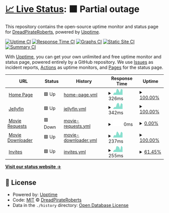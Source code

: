 # [📈 Live Status](https://demo.upptime.js.org): <!--live status--> **🟧 Partial outage**

This repository contains the open-source uptime monitor and status page for [DreadPirateRoberts](https://demo.upptime.js.org), powered by [Upptime](https://github.com/upptime/upptime).

[![Uptime CI](https://github.com/ManfredRichthofen/Uptime-Monitor/workflows/Uptime%20CI/badge.svg)](https://github.com/ManfredRichthofen/Uptime-Monitor/actions?query=workflow%3A%22Uptime+CI%22)
[![Response Time CI](https://github.com/ManfredRichthofen/Uptime-Monitor/workflows/Response%20Time%20CI/badge.svg)](https://github.com/ManfredRichthofen/Uptime-Monitor/actions?query=workflow%3A%22Response+Time+CI%22)
[![Graphs CI](https://github.com/ManfredRichthofen/Uptime-Monitor/workflows/Graphs%20CI/badge.svg)](https://github.com/ManfredRichthofen/Uptime-Monitor/actions?query=workflow%3A%22Graphs+CI%22)
[![Static Site CI](https://github.com/ManfredRichthofen/Uptime-Monitor/workflows/Static%20Site%20CI/badge.svg)](https://github.com/ManfredRichthofen/Uptime-Monitor/actions?query=workflow%3A%22Static+Site+CI%22)
[![Summary CI](https://github.com/ManfredRichthofen/Uptime-Monitor/workflows/Summary%20CI/badge.svg)](https://github.com/ManfredRichthofen/Uptime-Monitor/actions?query=workflow%3A%22Summary+CI%22)

With [Upptime](https://upptime.js.org), you can get your own unlimited and free uptime monitor and status page, powered entirely by a GitHub repository. We use [Issues](https://github.com/ManfredRichthofen/Uptime-Monitor/issues) as incident reports, [Actions](https://github.com/ManfredRichthofen/Uptime-Monitor/actions) as uptime monitors, and [Pages](https://demo.upptime.js.org) for the status page.

<!--start: status pages-->
<!-- This summary is generated by Upptime (https://github.com/upptime/upptime) -->
<!-- Do not edit this manually, your changes will be overwritten -->
<!-- prettier-ignore -->
| URL | Status | History | Response Time | Uptime |
| --- | ------ | ------- | ------------- | ------ |
| <img alt="" src="https://icons.duckduckgo.com/ip3/home.jfapp.xyz.ico" height="13"> [Home Page](https://home.jfapp.xyz) | 🟩 Up | [home-page.yml](https://github.com/ManfredRichthofen/Uptime-Monitor/commits/HEAD/history/home-page.yml) | <details><summary><img alt="Response time graph" src="./graphs/home-page/response-time-week.png" height="20"> 326ms</summary><br><a href="https://status.jfapp.xyz/history/home-page"><img alt="Response time 352" src="https://img.shields.io/endpoint?url=https%3A%2F%2Fraw.githubusercontent.com%2FManfredRichthofen%2FUptime-Monitor%2FHEAD%2Fapi%2Fhome-page%2Fresponse-time.json"></a><br><a href="https://status.jfapp.xyz/history/home-page"><img alt="24-hour response time 443" src="https://img.shields.io/endpoint?url=https%3A%2F%2Fraw.githubusercontent.com%2FManfredRichthofen%2FUptime-Monitor%2FHEAD%2Fapi%2Fhome-page%2Fresponse-time-day.json"></a><br><a href="https://status.jfapp.xyz/history/home-page"><img alt="7-day response time 326" src="https://img.shields.io/endpoint?url=https%3A%2F%2Fraw.githubusercontent.com%2FManfredRichthofen%2FUptime-Monitor%2FHEAD%2Fapi%2Fhome-page%2Fresponse-time-week.json"></a><br><a href="https://status.jfapp.xyz/history/home-page"><img alt="30-day response time 322" src="https://img.shields.io/endpoint?url=https%3A%2F%2Fraw.githubusercontent.com%2FManfredRichthofen%2FUptime-Monitor%2FHEAD%2Fapi%2Fhome-page%2Fresponse-time-month.json"></a><br><a href="https://status.jfapp.xyz/history/home-page"><img alt="1-year response time 352" src="https://img.shields.io/endpoint?url=https%3A%2F%2Fraw.githubusercontent.com%2FManfredRichthofen%2FUptime-Monitor%2FHEAD%2Fapi%2Fhome-page%2Fresponse-time-year.json"></a></details> | <details><summary><a href="https://status.jfapp.xyz/history/home-page">100.00%</a></summary><a href="https://status.jfapp.xyz/history/home-page"><img alt="All-time uptime 99.72%" src="https://img.shields.io/endpoint?url=https%3A%2F%2Fraw.githubusercontent.com%2FManfredRichthofen%2FUptime-Monitor%2FHEAD%2Fapi%2Fhome-page%2Fuptime.json"></a><br><a href="https://status.jfapp.xyz/history/home-page"><img alt="24-hour uptime 100.00%" src="https://img.shields.io/endpoint?url=https%3A%2F%2Fraw.githubusercontent.com%2FManfredRichthofen%2FUptime-Monitor%2FHEAD%2Fapi%2Fhome-page%2Fuptime-day.json"></a><br><a href="https://status.jfapp.xyz/history/home-page"><img alt="7-day uptime 100.00%" src="https://img.shields.io/endpoint?url=https%3A%2F%2Fraw.githubusercontent.com%2FManfredRichthofen%2FUptime-Monitor%2FHEAD%2Fapi%2Fhome-page%2Fuptime-week.json"></a><br><a href="https://status.jfapp.xyz/history/home-page"><img alt="30-day uptime 100.00%" src="https://img.shields.io/endpoint?url=https%3A%2F%2Fraw.githubusercontent.com%2FManfredRichthofen%2FUptime-Monitor%2FHEAD%2Fapi%2Fhome-page%2Fuptime-month.json"></a><br><a href="https://status.jfapp.xyz/history/home-page"><img alt="1-year uptime 99.72%" src="https://img.shields.io/endpoint?url=https%3A%2F%2Fraw.githubusercontent.com%2FManfredRichthofen%2FUptime-Monitor%2FHEAD%2Fapi%2Fhome-page%2Fuptime-year.json"></a></details>
| <img alt="" src="https://icons.duckduckgo.com/ip3/jfapp.xyz.ico" height="13"> [Jellyfin](https://jfapp.xyz) | 🟩 Up | [jellyfin.yml](https://github.com/ManfredRichthofen/Uptime-Monitor/commits/HEAD/history/jellyfin.yml) | <details><summary><img alt="Response time graph" src="./graphs/jellyfin/response-time-week.png" height="20"> 342ms</summary><br><a href="https://status.jfapp.xyz/history/jellyfin"><img alt="Response time 478" src="https://img.shields.io/endpoint?url=https%3A%2F%2Fraw.githubusercontent.com%2FManfredRichthofen%2FUptime-Monitor%2FHEAD%2Fapi%2Fjellyfin%2Fresponse-time.json"></a><br><a href="https://status.jfapp.xyz/history/jellyfin"><img alt="24-hour response time 389" src="https://img.shields.io/endpoint?url=https%3A%2F%2Fraw.githubusercontent.com%2FManfredRichthofen%2FUptime-Monitor%2FHEAD%2Fapi%2Fjellyfin%2Fresponse-time-day.json"></a><br><a href="https://status.jfapp.xyz/history/jellyfin"><img alt="7-day response time 342" src="https://img.shields.io/endpoint?url=https%3A%2F%2Fraw.githubusercontent.com%2FManfredRichthofen%2FUptime-Monitor%2FHEAD%2Fapi%2Fjellyfin%2Fresponse-time-week.json"></a><br><a href="https://status.jfapp.xyz/history/jellyfin"><img alt="30-day response time 336" src="https://img.shields.io/endpoint?url=https%3A%2F%2Fraw.githubusercontent.com%2FManfredRichthofen%2FUptime-Monitor%2FHEAD%2Fapi%2Fjellyfin%2Fresponse-time-month.json"></a><br><a href="https://status.jfapp.xyz/history/jellyfin"><img alt="1-year response time 478" src="https://img.shields.io/endpoint?url=https%3A%2F%2Fraw.githubusercontent.com%2FManfredRichthofen%2FUptime-Monitor%2FHEAD%2Fapi%2Fjellyfin%2Fresponse-time-year.json"></a></details> | <details><summary><a href="https://status.jfapp.xyz/history/jellyfin">100.00%</a></summary><a href="https://status.jfapp.xyz/history/jellyfin"><img alt="All-time uptime 99.75%" src="https://img.shields.io/endpoint?url=https%3A%2F%2Fraw.githubusercontent.com%2FManfredRichthofen%2FUptime-Monitor%2FHEAD%2Fapi%2Fjellyfin%2Fuptime.json"></a><br><a href="https://status.jfapp.xyz/history/jellyfin"><img alt="24-hour uptime 100.00%" src="https://img.shields.io/endpoint?url=https%3A%2F%2Fraw.githubusercontent.com%2FManfredRichthofen%2FUptime-Monitor%2FHEAD%2Fapi%2Fjellyfin%2Fuptime-day.json"></a><br><a href="https://status.jfapp.xyz/history/jellyfin"><img alt="7-day uptime 100.00%" src="https://img.shields.io/endpoint?url=https%3A%2F%2Fraw.githubusercontent.com%2FManfredRichthofen%2FUptime-Monitor%2FHEAD%2Fapi%2Fjellyfin%2Fuptime-week.json"></a><br><a href="https://status.jfapp.xyz/history/jellyfin"><img alt="30-day uptime 100.00%" src="https://img.shields.io/endpoint?url=https%3A%2F%2Fraw.githubusercontent.com%2FManfredRichthofen%2FUptime-Monitor%2FHEAD%2Fapi%2Fjellyfin%2Fuptime-month.json"></a><br><a href="https://status.jfapp.xyz/history/jellyfin"><img alt="1-year uptime 99.75%" src="https://img.shields.io/endpoint?url=https%3A%2F%2Fraw.githubusercontent.com%2FManfredRichthofen%2FUptime-Monitor%2FHEAD%2Fapi%2Fjellyfin%2Fuptime-year.json"></a></details>
| <img alt="" src="https://icons.duckduckgo.com/ip3/requests.jfapp.xyz.ico" height="13"> [Movie Requests](https://requests.jfapp.xyz) | 🟥 Down | [movie-requests.yml](https://github.com/ManfredRichthofen/Uptime-Monitor/commits/HEAD/history/movie-requests.yml) | <details><summary><img alt="Response time graph" src="./graphs/movie-requests/response-time-week.png" height="20"> 0ms</summary><br><a href="https://status.jfapp.xyz/history/movie-requests"><img alt="Response time 0" src="https://img.shields.io/endpoint?url=https%3A%2F%2Fraw.githubusercontent.com%2FManfredRichthofen%2FUptime-Monitor%2FHEAD%2Fapi%2Fmovie-requests%2Fresponse-time.json"></a><br><a href="https://status.jfapp.xyz/history/movie-requests"><img alt="24-hour response time 0" src="https://img.shields.io/endpoint?url=https%3A%2F%2Fraw.githubusercontent.com%2FManfredRichthofen%2FUptime-Monitor%2FHEAD%2Fapi%2Fmovie-requests%2Fresponse-time-day.json"></a><br><a href="https://status.jfapp.xyz/history/movie-requests"><img alt="7-day response time 0" src="https://img.shields.io/endpoint?url=https%3A%2F%2Fraw.githubusercontent.com%2FManfredRichthofen%2FUptime-Monitor%2FHEAD%2Fapi%2Fmovie-requests%2Fresponse-time-week.json"></a><br><a href="https://status.jfapp.xyz/history/movie-requests"><img alt="30-day response time 0" src="https://img.shields.io/endpoint?url=https%3A%2F%2Fraw.githubusercontent.com%2FManfredRichthofen%2FUptime-Monitor%2FHEAD%2Fapi%2Fmovie-requests%2Fresponse-time-month.json"></a><br><a href="https://status.jfapp.xyz/history/movie-requests"><img alt="1-year response time 0" src="https://img.shields.io/endpoint?url=https%3A%2F%2Fraw.githubusercontent.com%2FManfredRichthofen%2FUptime-Monitor%2FHEAD%2Fapi%2Fmovie-requests%2Fresponse-time-year.json"></a></details> | <details><summary><a href="https://status.jfapp.xyz/history/movie-requests">0.00%</a></summary><a href="https://status.jfapp.xyz/history/movie-requests"><img alt="All-time uptime 0.00%" src="https://img.shields.io/endpoint?url=https%3A%2F%2Fraw.githubusercontent.com%2FManfredRichthofen%2FUptime-Monitor%2FHEAD%2Fapi%2Fmovie-requests%2Fuptime.json"></a><br><a href="https://status.jfapp.xyz/history/movie-requests"><img alt="24-hour uptime 0.00%" src="https://img.shields.io/endpoint?url=https%3A%2F%2Fraw.githubusercontent.com%2FManfredRichthofen%2FUptime-Monitor%2FHEAD%2Fapi%2Fmovie-requests%2Fuptime-day.json"></a><br><a href="https://status.jfapp.xyz/history/movie-requests"><img alt="7-day uptime 0.00%" src="https://img.shields.io/endpoint?url=https%3A%2F%2Fraw.githubusercontent.com%2FManfredRichthofen%2FUptime-Monitor%2FHEAD%2Fapi%2Fmovie-requests%2Fuptime-week.json"></a><br><a href="https://status.jfapp.xyz/history/movie-requests"><img alt="30-day uptime 4.67%" src="https://img.shields.io/endpoint?url=https%3A%2F%2Fraw.githubusercontent.com%2FManfredRichthofen%2FUptime-Monitor%2FHEAD%2Fapi%2Fmovie-requests%2Fuptime-month.json"></a><br><a href="https://status.jfapp.xyz/history/movie-requests"><img alt="1-year uptime 0.00%" src="https://img.shields.io/endpoint?url=https%3A%2F%2Fraw.githubusercontent.com%2FManfredRichthofen%2FUptime-Monitor%2FHEAD%2Fapi%2Fmovie-requests%2Fuptime-year.json"></a></details>
| <img alt="" src="https://icons.duckduckgo.com/ip3/dl.jfapp.xyz.ico" height="13"> [Movie Downloader](https://dl.jfapp.xyz) | 🟩 Up | [movie-downloader.yml](https://github.com/ManfredRichthofen/Uptime-Monitor/commits/HEAD/history/movie-downloader.yml) | <details><summary><img alt="Response time graph" src="./graphs/movie-downloader/response-time-week.png" height="20"> 237ms</summary><br><a href="https://status.jfapp.xyz/history/movie-downloader"><img alt="Response time 256" src="https://img.shields.io/endpoint?url=https%3A%2F%2Fraw.githubusercontent.com%2FManfredRichthofen%2FUptime-Monitor%2FHEAD%2Fapi%2Fmovie-downloader%2Fresponse-time.json"></a><br><a href="https://status.jfapp.xyz/history/movie-downloader"><img alt="24-hour response time 304" src="https://img.shields.io/endpoint?url=https%3A%2F%2Fraw.githubusercontent.com%2FManfredRichthofen%2FUptime-Monitor%2FHEAD%2Fapi%2Fmovie-downloader%2Fresponse-time-day.json"></a><br><a href="https://status.jfapp.xyz/history/movie-downloader"><img alt="7-day response time 237" src="https://img.shields.io/endpoint?url=https%3A%2F%2Fraw.githubusercontent.com%2FManfredRichthofen%2FUptime-Monitor%2FHEAD%2Fapi%2Fmovie-downloader%2Fresponse-time-week.json"></a><br><a href="https://status.jfapp.xyz/history/movie-downloader"><img alt="30-day response time 257" src="https://img.shields.io/endpoint?url=https%3A%2F%2Fraw.githubusercontent.com%2FManfredRichthofen%2FUptime-Monitor%2FHEAD%2Fapi%2Fmovie-downloader%2Fresponse-time-month.json"></a><br><a href="https://status.jfapp.xyz/history/movie-downloader"><img alt="1-year response time 256" src="https://img.shields.io/endpoint?url=https%3A%2F%2Fraw.githubusercontent.com%2FManfredRichthofen%2FUptime-Monitor%2FHEAD%2Fapi%2Fmovie-downloader%2Fresponse-time-year.json"></a></details> | <details><summary><a href="https://status.jfapp.xyz/history/movie-downloader">100.00%</a></summary><a href="https://status.jfapp.xyz/history/movie-downloader"><img alt="All-time uptime 99.73%" src="https://img.shields.io/endpoint?url=https%3A%2F%2Fraw.githubusercontent.com%2FManfredRichthofen%2FUptime-Monitor%2FHEAD%2Fapi%2Fmovie-downloader%2Fuptime.json"></a><br><a href="https://status.jfapp.xyz/history/movie-downloader"><img alt="24-hour uptime 100.00%" src="https://img.shields.io/endpoint?url=https%3A%2F%2Fraw.githubusercontent.com%2FManfredRichthofen%2FUptime-Monitor%2FHEAD%2Fapi%2Fmovie-downloader%2Fuptime-day.json"></a><br><a href="https://status.jfapp.xyz/history/movie-downloader"><img alt="7-day uptime 100.00%" src="https://img.shields.io/endpoint?url=https%3A%2F%2Fraw.githubusercontent.com%2FManfredRichthofen%2FUptime-Monitor%2FHEAD%2Fapi%2Fmovie-downloader%2Fuptime-week.json"></a><br><a href="https://status.jfapp.xyz/history/movie-downloader"><img alt="30-day uptime 100.00%" src="https://img.shields.io/endpoint?url=https%3A%2F%2Fraw.githubusercontent.com%2FManfredRichthofen%2FUptime-Monitor%2FHEAD%2Fapi%2Fmovie-downloader%2Fuptime-month.json"></a><br><a href="https://status.jfapp.xyz/history/movie-downloader"><img alt="1-year uptime 99.73%" src="https://img.shields.io/endpoint?url=https%3A%2F%2Fraw.githubusercontent.com%2FManfredRichthofen%2FUptime-Monitor%2FHEAD%2Fapi%2Fmovie-downloader%2Fuptime-year.json"></a></details>
| <img alt="" src="https://icons.duckduckgo.com/ip3/invite.jfapp.xyz.ico" height="13"> [Invites](https://invite.jfapp.xyz) | 🟩 Up | [invites.yml](https://github.com/ManfredRichthofen/Uptime-Monitor/commits/HEAD/history/invites.yml) | <details><summary><img alt="Response time graph" src="./graphs/invites/response-time-week.png" height="20"> 255ms</summary><br><a href="https://status.jfapp.xyz/history/invites"><img alt="Response time 255" src="https://img.shields.io/endpoint?url=https%3A%2F%2Fraw.githubusercontent.com%2FManfredRichthofen%2FUptime-Monitor%2FHEAD%2Fapi%2Finvites%2Fresponse-time.json"></a><br><a href="https://status.jfapp.xyz/history/invites"><img alt="24-hour response time 332" src="https://img.shields.io/endpoint?url=https%3A%2F%2Fraw.githubusercontent.com%2FManfredRichthofen%2FUptime-Monitor%2FHEAD%2Fapi%2Finvites%2Fresponse-time-day.json"></a><br><a href="https://status.jfapp.xyz/history/invites"><img alt="7-day response time 255" src="https://img.shields.io/endpoint?url=https%3A%2F%2Fraw.githubusercontent.com%2FManfredRichthofen%2FUptime-Monitor%2FHEAD%2Fapi%2Finvites%2Fresponse-time-week.json"></a><br><a href="https://status.jfapp.xyz/history/invites"><img alt="30-day response time 261" src="https://img.shields.io/endpoint?url=https%3A%2F%2Fraw.githubusercontent.com%2FManfredRichthofen%2FUptime-Monitor%2FHEAD%2Fapi%2Finvites%2Fresponse-time-month.json"></a><br><a href="https://status.jfapp.xyz/history/invites"><img alt="1-year response time 255" src="https://img.shields.io/endpoint?url=https%3A%2F%2Fraw.githubusercontent.com%2FManfredRichthofen%2FUptime-Monitor%2FHEAD%2Fapi%2Finvites%2Fresponse-time-year.json"></a></details> | <details><summary><a href="https://status.jfapp.xyz/history/invites">61.45%</a></summary><a href="https://status.jfapp.xyz/history/invites"><img alt="All-time uptime 72.03%" src="https://img.shields.io/endpoint?url=https%3A%2F%2Fraw.githubusercontent.com%2FManfredRichthofen%2FUptime-Monitor%2FHEAD%2Fapi%2Finvites%2Fuptime.json"></a><br><a href="https://status.jfapp.xyz/history/invites"><img alt="24-hour uptime 100.00%" src="https://img.shields.io/endpoint?url=https%3A%2F%2Fraw.githubusercontent.com%2FManfredRichthofen%2FUptime-Monitor%2FHEAD%2Fapi%2Finvites%2Fuptime-day.json"></a><br><a href="https://status.jfapp.xyz/history/invites"><img alt="7-day uptime 61.45%" src="https://img.shields.io/endpoint?url=https%3A%2F%2Fraw.githubusercontent.com%2FManfredRichthofen%2FUptime-Monitor%2FHEAD%2Fapi%2Finvites%2Fuptime-week.json"></a><br><a href="https://status.jfapp.xyz/history/invites"><img alt="30-day uptime 42.25%" src="https://img.shields.io/endpoint?url=https%3A%2F%2Fraw.githubusercontent.com%2FManfredRichthofen%2FUptime-Monitor%2FHEAD%2Fapi%2Finvites%2Fuptime-month.json"></a><br><a href="https://status.jfapp.xyz/history/invites"><img alt="1-year uptime 72.03%" src="https://img.shields.io/endpoint?url=https%3A%2F%2Fraw.githubusercontent.com%2FManfredRichthofen%2FUptime-Monitor%2FHEAD%2Fapi%2Finvites%2Fuptime-year.json"></a></details>

<!--end: status pages-->

[**Visit our status website →**](https://demo.upptime.js.org)

## 📄 License

- Powered by: [Upptime](https://github.com/upptime/upptime)
- Code: [MIT](./LICENSE) © [DreadPirateRoberts](https://demo.upptime.js.org)
- Data in the `./history` directory: [Open Database License](https://opendatacommons.org/licenses/odbl/1-0/)
